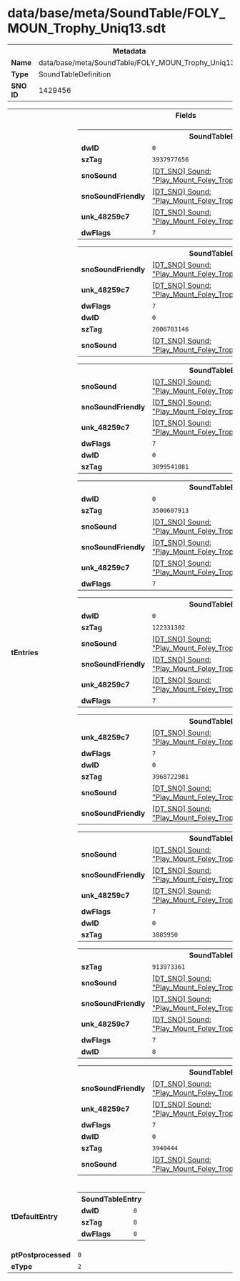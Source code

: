 <h1>data/base/meta/SoundTable/FOLY_MOUN_Trophy_Uniq13.sdt</h1><table><tr><th colspan="100%">Metadata</th></tr><tr><td><b>Name</b></td><td>data/base/meta/SoundTable/FOLY_MOUN_Trophy_Uniq13.sdt</td></tr><tr><td><b>Type</b></td><td>SoundTableDefinition</td></tr><tr><td><b>SNO ID</b></td><td>1429456</td></tr></table>

<table><tr><th colspan="100%">Fields</th></tr><tr><td><b>tEntries</b></td><td><table><tr><th colspan="100%">SoundTableEntry</th></tr><tr><td><b>dwID</b></td><td><code>0</code></td></tr><tr><td><b>szTag</b></td><td><code>3937977656</code></td></tr><tr><td><b>snoSound</b></td><td><a href="..\Sound\Play_Mount_Foley_Trophy_Uniq04_Trot_1P.snd">[DT_SNO] Sound: "Play_Mount_Foley_Trophy_Uniq04_Trot_1P"</a></td></tr><tr><td><b>snoSoundFriendly</b></td><td><a href="..\Sound\Play_Mount_Foley_Trophy_Uniq04_Trot_3P_Friendly.snd">[DT_SNO] Sound: "Play_Mount_Foley_Trophy_Uniq04_Trot_3P_Friendly"</a></td></tr><tr><td><b>unk_48259c7</b></td><td><a href="..\Sound\Play_Mount_Foley_Trophy_Uniq04_Trot_3P_Enemy.snd">[DT_SNO] Sound: "Play_Mount_Foley_Trophy_Uniq04_Trot_3P_Enemy"</a></td></tr><tr><td><b>dwFlags</b></td><td><code>7</code></td></tr></table>


<table><tr><th colspan="100%">SoundTableEntry</th></tr><tr><td><b>snoSoundFriendly</b></td><td><a href="..\Sound\Play_Mount_Foley_Trophy_Uniq04_Gallop_3P_Friendly.snd">[DT_SNO] Sound: "Play_Mount_Foley_Trophy_Uniq04_Gallop_3P_Friendly"</a></td></tr><tr><td><b>unk_48259c7</b></td><td><a href="..\Sound\Play_Mount_Foley_Trophy_Uniq04_Gallop_3P_Enemy.snd">[DT_SNO] Sound: "Play_Mount_Foley_Trophy_Uniq04_Gallop_3P_Enemy"</a></td></tr><tr><td><b>dwFlags</b></td><td><code>7</code></td></tr><tr><td><b>dwID</b></td><td><code>0</code></td></tr><tr><td><b>szTag</b></td><td><code>2006703146</code></td></tr><tr><td><b>snoSound</b></td><td><a href="..\Sound\Play_Mount_Foley_Trophy_Uniq04_Gallop_1P.snd">[DT_SNO] Sound: "Play_Mount_Foley_Trophy_Uniq04_Gallop_1P"</a></td></tr></table>


<table><tr><th colspan="100%">SoundTableEntry</th></tr><tr><td><b>snoSound</b></td><td><a href="..\Sound\Play_Mount_Foley_Trophy_Uniq04_Cantor_1P.snd">[DT_SNO] Sound: "Play_Mount_Foley_Trophy_Uniq04_Cantor_1P"</a></td></tr><tr><td><b>snoSoundFriendly</b></td><td><a href="..\Sound\Play_Mount_Foley_Trophy_Uniq04_Cantor_3P_Friendly.snd">[DT_SNO] Sound: "Play_Mount_Foley_Trophy_Uniq04_Cantor_3P_Friendly"</a></td></tr><tr><td><b>unk_48259c7</b></td><td><a href="..\Sound\Play_Mount_Foley_Trophy_Uniq04_Cantor_3P_Enemy.snd">[DT_SNO] Sound: "Play_Mount_Foley_Trophy_Uniq04_Cantor_3P_Enemy"</a></td></tr><tr><td><b>dwFlags</b></td><td><code>7</code></td></tr><tr><td><b>dwID</b></td><td><code>0</code></td></tr><tr><td><b>szTag</b></td><td><code>3099541081</code></td></tr></table>


<table><tr><th colspan="100%">SoundTableEntry</th></tr><tr><td><b>dwID</b></td><td><code>0</code></td></tr><tr><td><b>szTag</b></td><td><code>3500607913</code></td></tr><tr><td><b>snoSound</b></td><td><a href="..\Sound\Play_Mount_Foley_Trophy_Uniq04_Walk_1P.snd">[DT_SNO] Sound: "Play_Mount_Foley_Trophy_Uniq04_Walk_1P"</a></td></tr><tr><td><b>snoSoundFriendly</b></td><td><a href="..\Sound\Play_Mount_Foley_Trophy_Uniq04_Walk_3P_Friendly.snd">[DT_SNO] Sound: "Play_Mount_Foley_Trophy_Uniq04_Walk_3P_Friendly"</a></td></tr><tr><td><b>unk_48259c7</b></td><td><a href="..\Sound\Play_Mount_Foley_Trophy_Uniq04_Walk_3P_Enemy.snd">[DT_SNO] Sound: "Play_Mount_Foley_Trophy_Uniq04_Walk_3P_Enemy"</a></td></tr><tr><td><b>dwFlags</b></td><td><code>7</code></td></tr></table>


<table><tr><th colspan="100%">SoundTableEntry</th></tr><tr><td><b>dwID</b></td><td><code>0</code></td></tr><tr><td><b>szTag</b></td><td><code>122331302</code></td></tr><tr><td><b>snoSound</b></td><td><a href="..\Sound\Play_Mount_Foley_Trophy_Uniq04_Dismount_1P.snd">[DT_SNO] Sound: "Play_Mount_Foley_Trophy_Uniq04_Dismount_1P"</a></td></tr><tr><td><b>snoSoundFriendly</b></td><td><a href="..\Sound\Play_Mount_Foley_Trophy_Uniq04_Dismount_3P_Friendly.snd">[DT_SNO] Sound: "Play_Mount_Foley_Trophy_Uniq04_Dismount_3P_Friendly"</a></td></tr><tr><td><b>unk_48259c7</b></td><td><a href="..\Sound\Play_Mount_Foley_Trophy_Uniq04_Dismount_3P_Enemy.snd">[DT_SNO] Sound: "Play_Mount_Foley_Trophy_Uniq04_Dismount_3P_Enemy"</a></td></tr><tr><td><b>dwFlags</b></td><td><code>7</code></td></tr></table>


<table><tr><th colspan="100%">SoundTableEntry</th></tr><tr><td><b>unk_48259c7</b></td><td><a href="..\Sound\Play_Mount_Foley_Trophy_Uniq04_RearUp_3P_Enemy.snd">[DT_SNO] Sound: "Play_Mount_Foley_Trophy_Uniq04_RearUp_3P_Enemy"</a></td></tr><tr><td><b>dwFlags</b></td><td><code>7</code></td></tr><tr><td><b>dwID</b></td><td><code>0</code></td></tr><tr><td><b>szTag</b></td><td><code>3968722981</code></td></tr><tr><td><b>snoSound</b></td><td><a href="..\Sound\Play_Mount_Foley_Trophy_Uniq04_RearUp_1P.snd">[DT_SNO] Sound: "Play_Mount_Foley_Trophy_Uniq04_RearUp_1P"</a></td></tr><tr><td><b>snoSoundFriendly</b></td><td><a href="..\Sound\Play_Mount_Foley_Trophy_Uniq04_RearUp_3P_Friendly.snd">[DT_SNO] Sound: "Play_Mount_Foley_Trophy_Uniq04_RearUp_3P_Friendly"</a></td></tr></table>


<table><tr><th colspan="100%">SoundTableEntry</th></tr><tr><td><b>snoSound</b></td><td><a href="..\Sound\Play_Mount_Foley_Trophy_Uniq04_ShakeHead_1P.snd">[DT_SNO] Sound: "Play_Mount_Foley_Trophy_Uniq04_ShakeHead_1P"</a></td></tr><tr><td><b>snoSoundFriendly</b></td><td><a href="..\Sound\Play_Mount_Foley_Trophy_Uniq04_ShakeHead_3P_Friendly.snd">[DT_SNO] Sound: "Play_Mount_Foley_Trophy_Uniq04_ShakeHead_3P_Friendly"</a></td></tr><tr><td><b>unk_48259c7</b></td><td><a href="..\Sound\Play_Mount_Foley_Trophy_Uniq04_ShakeHead_3P_Enemy.snd">[DT_SNO] Sound: "Play_Mount_Foley_Trophy_Uniq04_ShakeHead_3P_Enemy"</a></td></tr><tr><td><b>dwFlags</b></td><td><code>7</code></td></tr><tr><td><b>dwID</b></td><td><code>0</code></td></tr><tr><td><b>szTag</b></td><td><code>3885950</code></td></tr></table>


<table><tr><th colspan="100%">SoundTableEntry</th></tr><tr><td><b>szTag</b></td><td><code>913973361</code></td></tr><tr><td><b>snoSound</b></td><td><a href="..\Sound\Play_Mount_Foley_Trophy_Uniq04_Pawing_1P.snd">[DT_SNO] Sound: "Play_Mount_Foley_Trophy_Uniq04_Pawing_1P"</a></td></tr><tr><td><b>snoSoundFriendly</b></td><td><a href="..\Sound\Play_Mount_Foley_Trophy_Uniq04_Pawing_3P_Friendly.snd">[DT_SNO] Sound: "Play_Mount_Foley_Trophy_Uniq04_Pawing_3P_Friendly"</a></td></tr><tr><td><b>unk_48259c7</b></td><td><a href="..\Sound\Play_Mount_Foley_Trophy_Uniq04_Pawing_3P_Enemy.snd">[DT_SNO] Sound: "Play_Mount_Foley_Trophy_Uniq04_Pawing_3P_Enemy"</a></td></tr><tr><td><b>dwFlags</b></td><td><code>7</code></td></tr><tr><td><b>dwID</b></td><td><code>0</code></td></tr></table>


<table><tr><th colspan="100%">SoundTableEntry</th></tr><tr><td><b>snoSoundFriendly</b></td><td><a href="..\Sound\Play_Mount_Foley_Trophy_Uniq04_Jump_3P_Friendly.snd">[DT_SNO] Sound: "Play_Mount_Foley_Trophy_Uniq04_Jump_3P_Friendly"</a></td></tr><tr><td><b>unk_48259c7</b></td><td><a href="..\Sound\Play_Mount_Foley_Trophy_Uniq04_Jump_3P_Enemy.snd">[DT_SNO] Sound: "Play_Mount_Foley_Trophy_Uniq04_Jump_3P_Enemy"</a></td></tr><tr><td><b>dwFlags</b></td><td><code>7</code></td></tr><tr><td><b>dwID</b></td><td><code>0</code></td></tr><tr><td><b>szTag</b></td><td><code>3940444</code></td></tr><tr><td><b>snoSound</b></td><td><a href="..\Sound\Play_Mount_Foley_Trophy_Uniq04_Jump_1P.snd">[DT_SNO] Sound: "Play_Mount_Foley_Trophy_Uniq04_Jump_1P"</a></td></tr></table>


</td></tr><tr><td><b>tDefaultEntry</b></td><td><table><tr><th colspan="100%">SoundTableEntry</th></tr><tr><td><b>dwID</b></td><td><code>0</code></td></tr><tr><td><b>szTag</b></td><td><code>0</code></td></tr><tr><td><b>dwFlags</b></td><td><code>0</code></td></tr></table>

</td></tr><tr><td><b>ptPostprocessed</b></td><td><code>0</code></td></tr><tr><td><b>eType</b></td><td><code>2</code></td></tr></table>

